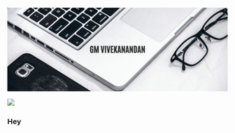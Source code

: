 ![image](https://github.com/gmvivekanandan/gmvivekanandan/blob/master/images/Corporate%20Website%20Facebook%20Cover%20Photo.png "Logo Title Text 1")


[<img src="https://img.shields.io/badge/linkedin-%230077B5.svg?&style=for-the-badge&logo=linkedin&logoColor=white">](https://www.linkedin.com/in/vivekanandan-gm-925834171)


### Hey
